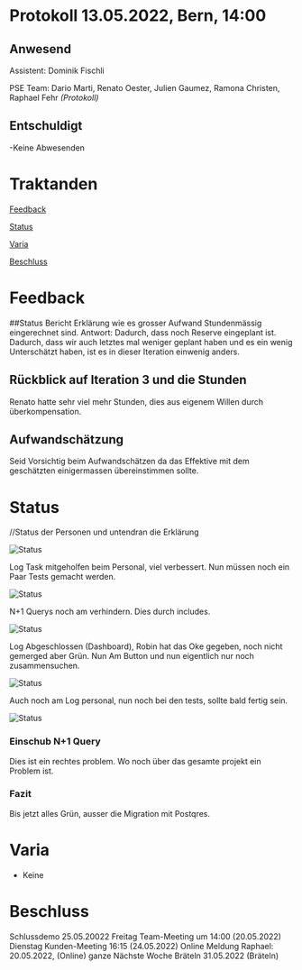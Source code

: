 # Protokoll 13.05.2022, Bern, 14:00 
## Anwesend 
Assistent: Dominik Fischli

PSE Team: Dario Marti, Renato Oester, Julien Gaumez, Ramona Christen, Raphael Fehr _(Protokoll)_
## Entschuldigt
-Keine Abwesenden

# Traktanden

[Feedback](#feedback-assistent) 

[Status](#status)

[Varia](#varia)

[Beschluss](#beschluss)

# Feedback

##Status Bericht
Erklärung wie es grosser Aufwand Stundenmässig eingerechnet sind. 
Antwort: Dadurch, dass noch Reserve eingeplant ist. Dadurch, dass wir auch letztes mal weniger geplant haben und es ein wenig Unterschätzt haben, ist es in dieser Iteration einwenig anders. 

## Rückblick auf Iteration 3 und die Stunden 
Renato hatte sehr viel mehr Stunden, dies aus eigenem Willen durch überkompensation. 

## Aufwandschätzung 
Seid Vorsichtig beim Aufwandschätzen da das Effektive mit dem geschätzten einigermassen übereinstimmen sollte. 


# Status
//Status der Personen und untendran die Erklärung 

![Status](https://img.shields.io/badge/Ramona_Christen-green-green)

Log Task mitgeholfen beim Personal, viel verbessert. Nun müssen noch ein Paar Tests gemacht werden.  



![Status](https://img.shields.io/badge/Dario_Marti-orange-orange)

N+1 Querys noch am verhindern. Dies durch includes. 


![Status](https://img.shields.io/badge/Renat_Oester-green-green)

Log Abgeschlossen (Dashboard), Robin hat das Oke gegeben, noch nicht gemerged aber Grün. Nun Am Button und nun eigentlich nur noch zusammensuchen. 


![Status](https://img.shields.io/badge/Julien_Gaumez-green-green)

Auch noch am Log personal, nun noch bei den tests, sollte bald fertig sein. 


![Status](https://img.shields.io/badge/Raphael_Fehr-green-green)

### Einschub N+1 Query 

Dies ist ein rechtes problem. Wo noch über das gesamte projekt ein Problem ist.

### Fazit 
Bis jetzt alles Grün, ausser die Migration mit Postqres. 


# Varia 
- Keine


# Beschluss 
Schlussdemo 25.05.20022
Freitag Team-Meeting um 14:00 (20.05.2022)
Dienstag Kunden-Meeting 16:15 (24.05.2022)
Online Meldung Raphael: 20.05.2022, (Online) ganze Nächste Woche
Bräteln 31.05.2022 (Bräteln)


